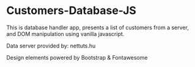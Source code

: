 # Customers-Database-JS

This is database handler app, presents a list of customers from a server,
and DOM manipulation using vanilla javascript.

Data server provided by: nettuts.hu

Design elements powered by Bootstrap & Fontawesome
